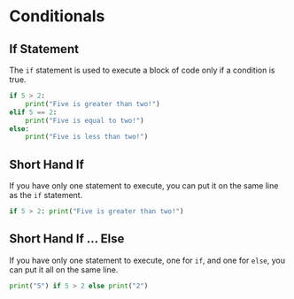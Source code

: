 # Conditionals

## If Statement

The `if` statement is used to execute a block of code only if a condition is true.

```python
if 5 > 2:
    print("Five is greater than two!")
elif 5 == 2:
    print("Five is equal to two!")
else:
    print("Five is less than two!")
```

## Short Hand If

If you have only one statement to execute, you can put it on the same line as the `if` statement.

```python
if 5 > 2: print("Five is greater than two!")
```

## Short Hand If ... Else

If you have only one statement to execute, one for `if`, and one for `else`, you can put it all on the same line.

```python
print("5") if 5 > 2 else print("2")
```

